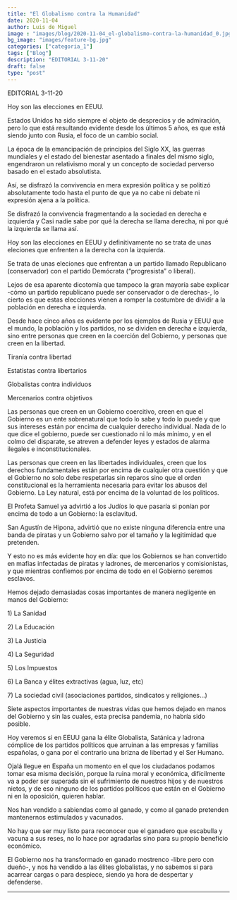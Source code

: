```yaml
---
title: "El Globalismo contra la Humanidad"
date: 2020-11-04
author: Luis de Miguel
image : "images/blog/2020-11-04_el-globalismo-contra-la-humanidad_0.jpg"
bg_image: "images/feature-bg.jpg"
categories: ["categoria_1"]
tags: ["Blog"]
description: "EDITORIAL 3-11-20"
draft: false
type: "post"
---
```

<span class="vkIF2 public-DraftStyleDefault-ltr">EDITORIAL 3-11-20</span>

<span class="vkIF2 public-DraftStyleDefault-ltr">Hoy son las elecciones en EEUU.</span>

<span class="vkIF2 public-DraftStyleDefault-ltr">Estados Unidos ha sido siempre el objeto de desprecios y de admiración, pero lo que está resultando evidente desde los últimos 5 años, es que está siendo junto con Rusia, el foco de un cambio social.</span>

<span class="vkIF2 public-DraftStyleDefault-ltr">La época de la emancipación de principios del Siglo XX, las guerras mundiales y el estado del bienestar asentado a finales del mismo siglo, engendraron un relativismo moral  y un concepto de sociedad perverso basado en el estado absolutista.</span>

<span class="vkIF2 public-DraftStyleDefault-ltr">Así, se disfrazó la convivencia en mera expresión política y se politizó absolutamente todo hasta el punto de que ya no cabe ni debate ni expresión ajena a la política.</span>

<span class="vkIF2 public-DraftStyleDefault-ltr">Se disfrazó la convivencia fragmentando a la sociedad en derecha e izquierda y Casi nadie sabe por qué la derecha se llama derecha, ni por qué la izquierda se llama así.</span>

<span class="vkIF2 public-DraftStyleDefault-ltr">Hoy son las elecciones en EEUU y definitivamente no se trata de unas eleciones que enfrenten a la derecha con la izquierda.</span>

<span class="vkIF2 public-DraftStyleDefault-ltr">Se trata de unas eleciones que enfrentan a un partido llamado Republicano (conservador) con el partido Demócrata (“progresista” o liberal).</span>

<span class="vkIF2 public-DraftStyleDefault-ltr">Lejos de esa aparente dicotomía que tampoco la gran mayoría sabe explicar -cómo un partido republicano puede ser conservador o de derechas-, lo cierto es que estas elecciones vienen a romper la costumbre de dividir a la población en derecha e izquierda.</span>

<span class="vkIF2 public-DraftStyleDefault-ltr">Desde hace cinco años es evidente por los ejemplos de Rusia y EEUU que el mundo, la población y los partidos, no se dividen en derecha e izquierda, sino entre personas que creen en la coerción del Gobierno, y personas que creen en la libertad.</span>

<span class="vkIF2 public-DraftStyleDefault-ltr">Tiranía contra libertad</span>

<span class="vkIF2 public-DraftStyleDefault-ltr">Estatistas contra libertarios</span>

<span class="vkIF2 public-DraftStyleDefault-ltr">Globalistas contra individuos</span>

<span class="vkIF2 public-DraftStyleDefault-ltr">Mercenarios contra objetivos</span>

<span class="vkIF2 public-DraftStyleDefault-ltr">Las personas que creen en un Gobierno coercitivo, creen en que el Gobierno es un ente sobrenatural que todo lo sabe y todo lo puede y que sus intereses están por encima de cualquier derecho individual. Nada de lo que dice el gobierno, puede ser cuestionado ni lo más mínimo, y en el colmo del disparate, se atreven a defender leyes y estados de alarma ilegales e inconstitucionales.</span>

<span class="vkIF2 public-DraftStyleDefault-ltr">Las personas que creen en las libertades individuales, creen que los derechos fundamentales están por encima de cualquier otra cuestión y que el Gobierno no solo debe respetarlas sin reparos sino que el orden constitucional es la herramienta necesaria para evitar los abusos del Gobierno. La Ley natural, está por encima de la voluntad de los políticos.</span>

<span class="vkIF2 public-DraftStyleDefault-ltr">El Profeta Samuel ya advirtió a los Judíos lo que pasaría si ponían por encima de todo a un Gobierno: la esclavitud.</span>

<span class="vkIF2 public-DraftStyleDefault-ltr">San Agustín de Hipona, advirtió que no existe ninguna diferencia entre una banda de piratas y un Gobierno salvo por el tamaño y la legitimidad que pretenden.</span>

<span class="vkIF2 public-DraftStyleDefault-ltr">Y esto no es más evidente hoy en día: que los Gobiernos se han convertido en mafias infectadas de piratas y ladrones, de mercenarios y comisionistas, y que mientras confiemos por encima de todo en el Gobierno seremos esclavos.</span>

<span class="vkIF2 public-DraftStyleDefault-ltr">Hemos dejado demasiadas cosas importantes de manera negligente en manos del Gobierno:</span>

<span class="vkIF2 public-DraftStyleDefault-ltr">1) La Sanidad</span>

<span class="vkIF2 public-DraftStyleDefault-ltr">2) La Educación</span>

<span class="vkIF2 public-DraftStyleDefault-ltr">3) La Justicia</span>

<span class="vkIF2 public-DraftStyleDefault-ltr">4) La Seguridad</span>

<span class="vkIF2 public-DraftStyleDefault-ltr">5) Los Impuestos</span>

<span class="vkIF2 public-DraftStyleDefault-ltr">6) La Banca y élites extractivas (agua, luz, etc)</span>

<span class="vkIF2 public-DraftStyleDefault-ltr">7) La sociedad civil (asociaciones partidos, sindicatos y religiones…)</span>

<span class="vkIF2 public-DraftStyleDefault-ltr">Siete aspectos importantes de nuestras vidas que hemos dejado en manos del Gobierno y sin las cuales, esta precisa pandemia, no habría sido posible.</span>

<span class="vkIF2 public-DraftStyleDefault-ltr">Hoy veremos si en EEUU gana la élite Globalista, Satánica y ladrona cómplice de los partidos políticos que arruinan a las empresas y familias españolas, o gana por el contrario una brizna de libertad y el Ser Humano.</span>

<span class="vkIF2 public-DraftStyleDefault-ltr">Ojalá llegue en España un momento en el que los ciudadanos podamos tomar esa misma decisión, porque la ruina moral y económica, difícilmente va a poder ser superada sin el sufrimiento de nuestros hijos y de nuestros nietos, y de eso ninguno de los partidos políticos que están en el Gobierno ni en la oposición, quieren hablar.</span>

<span class="vkIF2 public-DraftStyleDefault-ltr">Nos han vendido a sabiendas como al ganado, y como al ganado pretenden mantenernos estimulados y vacunados.</span>

<span class="vkIF2 public-DraftStyleDefault-ltr">No hay que ser muy listo para reconocer que el ganadero que escabulla y vacuna a sus reses, no lo hace por agradarlas sino para su propio beneficio económico.</span>

<span class="vkIF2 public-DraftStyleDefault-ltr">El Gobierno nos ha transformado en ganado mostrenco -libre pero con dueño-, y nos ha vendido a las élites globalistas, y no sabemos si para acarrear cargas o para despiece, siendo ya hora de despertar y defenderse.</span>



<hr> 



